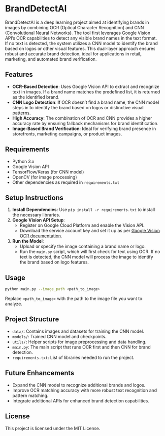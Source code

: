 # BrandDetectAI
BrandDetectAI is a deep learning project aimed at identifying brands in images by combining OCR (Optical Character Recognition) and CNN (Convolutional Neural Networks). The tool first leverages Google Vision API’s OCR capabilities to detect any visible brand names in the text format. If no text is detected, the system utilizes a CNN model to identify the brand based on logos or other visual features. This dual-layer approach ensures robust and accurate brand detection, ideal for applications in retail, marketing, and automated brand verification.

## Features

- **OCR-Based Detection**: Uses Google Vision API to extract and recognize text in images. If a brand name matches the predefined list, it is returned as the identified brand.
- **CNN Logo Detection**: If OCR doesn’t find a brand name, the CNN model steps in to identify the brand based on logos or distinctive visual patterns.
- **High Accuracy**: The combination of OCR and CNN provides a higher accuracy rate by ensuring fallback mechanisms for brand identification.
- **Image-Based Brand Verification**: Ideal for verifying brand presence in storefronts, marketing campaigns, or product images.

## Requirements

- Python 3.x
- Google Vision API
- TensorFlow/Keras (for CNN model)
- OpenCV (for image processing)
- Other dependencies as required in `requirements.txt`

## Setup Instructions

1. **Install Dependencies**: Use `pip install -r requirements.txt` to install the necessary libraries.
2. **Google Vision API Setup**:
   - Register on Google Cloud Platform and enable the Vision API.
   - Download the service account key and set it up as per [Google Vision OCR documentation](https://cloud.google.com/vision/docs).
3. **Run the Model**:
   - Upload or specify the image containing a brand name or logo.
   - Run the `main.py` script, which will first check for text using OCR. If no text is detected, the CNN model will process the image to identify the brand based on logo features.

## Usage

```bash
python main.py --image_path <path_to_image>
```

Replace `<path_to_image>` with the path to the image file you want to analyze.

## Project Structure

- `data/`: Contains images and datasets for training the CNN model.
- `models/`: Trained CNN model and checkpoints.
- `utils/`: Helper scripts for image preprocessing and data handling.
- `main.py`: The main script that runs OCR first and then CNN for brand detection.
- `requirements.txt`: List of libraries needed to run the project.

## Future Enhancements

- Expand the CNN model to recognize additional brands and logos.
- Improve OCR matching accuracy with more robust text recognition and pattern matching.
- Integrate additional APIs for enhanced brand detection capabilities.

## License

This project is licensed under the MIT License.

